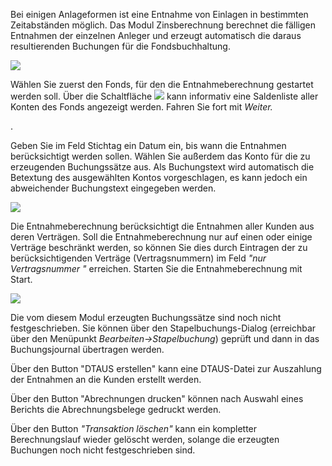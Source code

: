 Bei einigen Anlageformen ist eine Entnahme von Einlagen in bestimmten Zeitabständen möglich. Das Modul Zinsberechnung berechnet die fälligen
Entnahmen der einzelnen Anleger und erzeugt automatisch die daraus resultierenden Buchungen für die Fondsbuchhaltung.

![](http://xpecto.github.io/docs/img/img134.png)

Wählen Sie zuerst den Fonds, für den die Entnahmeberechnung gestartet werden soll. Über die Schaltfläche
![](http://xpecto.github.io/docs/img/img118.png)
kann informativ eine Saldenliste aller Konten des Fonds angezeigt werden. Fahren Sie fort mit _Weiter._

.

Geben Sie im Feld Stichtag ein Datum ein, bis wann die Entnahmen berücksichtigt werden sollen. Wählen Sie außerdem das Konto für die zu
erzeugenden Buchungssätze aus. Als Buchungstext wird automatisch die Betextung des ausgewählten Kontos vorgeschlagen, es kann jedoch ein
abweichender Buchungstext eingegeben werden.

![](http://xpecto.github.io/docs/img/img136.png)

Die Entnahmeberechnung berücksichtigt die Entnahmen aller Kunden aus deren Verträgen. Soll die Entnahmeberechnung nur auf einen oder einige
Verträge beschränkt werden, so können Sie dies durch Eintragen der zu berücksichtigenden Verträge (Vertragsnummern) im Feld	_"nur Vertragsnummer "_ erreichen. Starten Sie die Entnahmeberechnung mit Start.

![](http://xpecto.github.io/docs/img/img138.png)

Die vom diesem Modul erzeugten Buchungssätze sind noch nicht festgeschrieben. Sie können über den Stapelbuchungs-Dialog (erreichbar
über den Menüpunkt _Bearbeiten-&gt;Stapelbuchung_) geprüft und dann in das Buchungsjournal übertragen werden.

Über den Button "DTAUS erstellen" kann eine DTAUS-Datei zur Auszahlung der Entnahmen an die Kunden erstellt werden.

Über den Button "Abrechnungen drucken" können nach Auswahl eines Berichts die Abrechnungsbelege gedruckt werden.

Über den Button _"Transaktion löschen"_ kann ein kompletter Berechnungslauf wieder gelöscht werden, solange die erzeugten
Buchungen noch nicht festgeschrieben sind.
